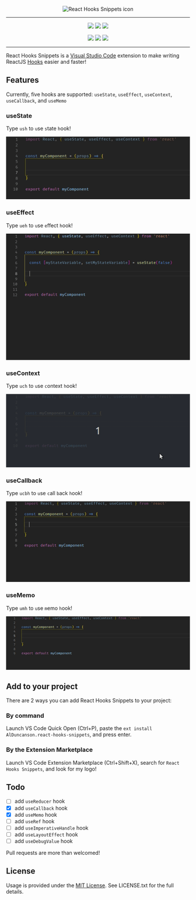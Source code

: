<p align='center'>
	<img src='https://github.com/alDuncanson/react-hooks-snippets/blob/master/assets/icon.png' title='React Hooks Snippets icon' alt='React Hooks Snippets icon' width='250'/>
</p>

----

<p align='center'>
	<a href='https://marketplace.visualstudio.com/items?itemName=AlDuncanson.react-hooks-snippets'><img src='https://vsmarketplacebadge.apphb.com/version/AlDuncanson.react-hooks-snippets.svg'/></a>
	<a href='https://marketplace.visualstudio.com/items?itemName=AlDuncanson.react-hooks-snippets'><img src='https://vsmarketplacebadge.apphb.com/installs/AlDuncanson.react-hooks-snippets.svg'/></a>
	<a href='https://marketplace.visualstudio.com/items?itemName=AlDuncanson.react-hooks-snippets'><img src='https://vsmarketplacebadge.apphb.com/rating/AlDuncanson.react-hooks-snippets.svg'/></a>
</p>

<p align='center'>
	<a href='https://GitHub.com/alDuncanson/react-hooks-snippets/stargazers/'><img src='https://img.shields.io/github/stars/alDuncanson/react-hooks-snippets.svg?style=social&label=Star&maxAge=2592000'/></a>
	<a href='https://github.com/alDuncanson/react-hooks-snippets/network/'><img src='https://img.shields.io/github/forks/alDuncanson/react-hooks-snippets.svg?style=social&label=Fork&maxAge=2592000'/></a>
	<a href='https://github.com/alDuncanson/react-hooks-snippets/blob/master/LICENSE.txt'><img src='https://img.shields.io/github/license/alDuncanson/react-hooks-snippets.svg'/></a>
</p>

----

React Hooks Snippets is a [Visual Studio Code](https://code.visualstudio.com/) extension to make writing ReactJS [Hooks](https://reactjs.org/docs/hooks-intro.html) easier and faster!

## Features
Currently, five hooks are supported: `useState`, `useEffect`, `useContext`, `useCallback`, and `useMemo`

### useState
Type `ush` to `u`se `s`tate `h`ook!

![](assets/useStateHook.gif)

### useEffect
Type `ueh` to `u`se `e`ffect `h`ook!

![](assets/useEffectHook.gif)

### useContext
Type `uch` to `u`se `c`ontext `h`ook!

![](assets/useContextHook.gif)

### useCallback
Type `ucbh` to `u`se `c`all `b`ack `h`ook!

![](assets/useCallbackHook.gif)

### useMemo
Type `umh` to `u`se `m`emo `h`ook!

![](assets/useMemoHook.gif)

## Add to your project

There are 2 ways you can add React Hooks Snippets to your project:

### By command
Launch VS Code Quick Open (Ctrl+P), paste the `ext install AlDuncanson.react-hooks-snippets`, and press enter.

### By the Extension Marketplace
Launch VS Code Extension Marketplace (Ctrl+Shift+X), search for `React Hooks Snippets`, and look for my logo!

## Todo
- [ ] add `useReducer` hook
- [X] add `useCallback` hook
- [X] add `useMemo` hook
- [ ] add `useRef` hook
- [ ] add `useImperativeHandle` hook
- [ ] add `useLayoutEffect` hook
- [ ] add `useDebugValue` hook

Pull requests are more than welcomed!

## License
Usage is provided under the [MIT License](http://http//opensource.org/licenses/mit-license.php). See LICENSE.txt for the full details.